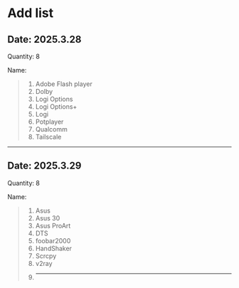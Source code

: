 # Add list

## Date: 2025.3.28

Quantity: 8

Name: 
>1. Adobe Flash player
>2. Dolby
>3. Logi Options
>4. Logi Options+
>5. Logi
>6. Potplayer
>7. Qualcomm
>8. Tailscale
---

## Date: 2025.3.29

Quantity: 8

Name: 
>1. Asus
>2. Asus 30
>3. Asus ProArt
>4. DTS
>5. foobar2000
>6. HandShaker
>7. Scrcpy
>8. v2ray
>9. ---
